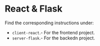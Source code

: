 # React & Flask

Find the corresponding instructions under:
- `client-react`.- For the frontend project.
- `server-flask`.- For the backedn project.